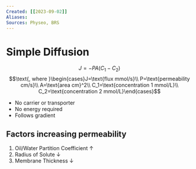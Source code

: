 ```yaml
---
Created: [[2023-09-02]]
Aliases: 
Sources: Physeo, BRS
---
```

# Simple Diffusion
$$J=-PA(C_1-C_2)$$
$$\text{, where }\begin{cases}J=\text{flux mmol/s}\\
P=\text{permeability cm/s}\\
A=\text{area cm}^2\\
C_1=\text{concentration 1 mmol/L}\\
C_2=\text{concentration 2 mmol/L}\end{cases}$$
- No carrier or transporter
- No energy required
- Follows gradient
## Factors increasing permeability
1. Oil/Water Partition Coefficient ↑
2. Radius of Solute ↓
3. Membrane Thickness ↓